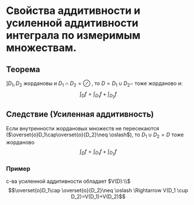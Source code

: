 # Свойства аддитивности и усиленной аддитивности интеграла по измеримым множествам.

## Теорема

$]D_1,D_2$ жордановы и $D_1\cap D_2=\oslash$ , то $D=D_1\cup D_2-$ тоже жорданово и:
$$\int_Df=\int_{D_1}f+\int_{D_2}f$$

## Следствие (Усиленная аддитивность)

Если внутренности жордановых множеств не пересекаются ($\overset{o}D_1\cap\overset{o}{D_2}\neq \oslash$), то $D_1 \cup D_2=D$ тоже жорданово
$$\int_Df=\int_{D_1}f+\int_{D_2}f$$

### Пример

с-ва усиленной аддитивности обладает $V(D):\\$
$$\overset{o}D_1\cap \overset{o}{D_2}\neq \oslash \Rightarrow V(D_1 \cup D_2)=V(D_1)+V(D_2)$$
